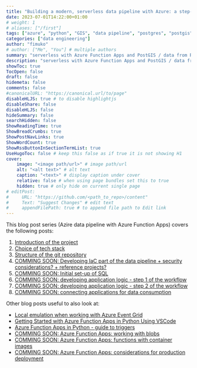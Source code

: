 ```yaml
---
title: "Building a modern, serverless data pipeline with Azure: a step-by-step guide"
date: 2023-07-01T14:22:00+01:00
# weight: 1
# aliases: ["/first"]
tags: ["azure", "python", "GIS", "data pipeline", "postgres", "postgis"]
categories: ["data engineering"]
author: "fimuko"
# author: ["Me", "You"] # multiple authors
summary: "serverless with Azure Function Apps and PostGIS / data from RESTful API" # this shows up on the list
description: "serverless with Azure Function Apps and PostGIS / data from RESTful API" # this shows up on the single page
showToc: true
TocOpen: false
draft: false
hidemeta: false
comments: false
#canonicalURL: "https://canonical.url/to/page"
disableHLJS: true # to disable highlightjs
disableShare: false
disableHLJS: false
hideSummary: false
searchHidden: false
ShowReadingTime: true
ShowBreadCrumbs: true
ShowPostNavLinks: true
ShowWordCount: true
ShowRssButtonInSectionTermList: true
UseHugoToc: false # keep this false as if true it is not showing H1
cover:
    image: "<image path/url>" # image path/url
    alt: "<alt text>" # alt text
    caption: "<text>" # display caption under cover
    relative: false # when using page bundles set this to true
    hidden: true # only hide on current single page
# editPost:
#     URL: "https://github.com/<path_to_repo>/content"
#     Text: "Suggest Changes" # edit text
#     appendFilePath: true # to append file path to Edit link
---
```


This blog post series (Azire data pipeline with Azure Function Apps) covers the following posts: 

1. [Introduction of the project](/posts/azure_data_pipeline_with_func_apps-01-introduction/)
2. [Choice of tech stack](/posts/azure_data_pipeline_with_func_apps-02-choice_of_tech_stack)
3. [Structure of the git repository](/posts/azure_data_pipeline_with_func_apps-03-repo_structure/)
4. [COMMING SOON: Developing IaC part of the data pipeline + security considerations? + reference projects?](/posts/)
5. [COMMING SOON: Initial set-up of SQL](/posts/)
6. [COMMING SOON: developing application logic - step 1 of the workflow](/posts/)
7. [COMMING SOON: developing application logic - step 2 of the workflow](/posts/)
8. [COMMING SOON: connecting applications for data consumption](/posts/)

Other blog posts useful to also look at:
- [Local emulation when working with Azure Event Grid](/posts/azure-local-event-grid-and-functions/)
- [Getting Started with Azure Function Apps in Python Using VSCode](/posts/azure_func_app_beginners_guide/)
- [Azure Function Apps in Python - guide to triggers](/posts/azure_func_app_py_triggers_guide/)
- [COMMING SOON: Azure Function Apps: working with blobs](/posts/)
- [COMMING SOON: Azure Function Apps: functions with container images](/posts/)
- [COMMING SOON: Azure Function Apps: considerations for production deployment](/posts/)

